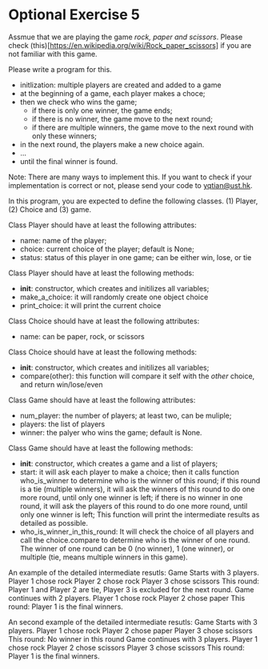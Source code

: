 # Optional Exercise 5

Assmue that we are playing the game *rock, paper and scissors*. 
Please check (this)[https://en.wikipedia.org/wiki/Rock_paper_scissors] if you are not familiar with this game.

Please write a program for this. 

- initlization: multiple players are created and added to a game
- at the beginning of a game, each player makes a choce;
- then we check who wins the game;
	- if there is only one winner, the game ends;
	- if there is no winner, the game move to the next round;
	- if there are multiple winners, the game move to the next round with only these winners;
- in the next round, the players make a new choice again.
- ...
- until the final winner is found.


Note: There are many ways to implement this. If you want to check if your implementation is correct or not, please send your code to yqtian@ust.hk.


In this program, you are expected to define the following classes.
(1) Player, (2) Choice and (3) game.


Class Player should have at least the following attributes:
- name: name of the player;
- choice: current choice of the player; default is None;
- status: status of this player in one game; can be either win, lose, or tie

Class Player should have at least the following methods: 
- __init__: constructor, which creates and initilizes all variables;
- make_a_choice: it will randomly create one object choice
- print_choice: it will print the current choice


Class Choice should have at least the following attributes:
- name: can be paper, rock, or scissors

Class Choice should have at least the following methods: 
- __init__: constructor, which creates and initilizes all variables;
- compare(other): this function will compare it self with the *other* choice, and return win/lose/even 

Class Game should have at least the following attributes:
- num_player: the number of players; at least two, can be muliple;
- players: the list of players
- winner: the palyer who wins the game; default is None.

Class Game should have at least the following methods: 
- __init__: constructor, which creates a game and a list of players;
- start: it will ask each player to make a choice; then it calls function who_is_winner to determine who is the winner of this round;
if this round is a tie (multiple winners), it will ask the winners of this round to do one more round, until only one winner is left;
if there is no winner in one round, it will ask the players of this round to do one more round, until only one winner is left;
This function will print the intermediate results as detailed as possible.
- who_is_winner_in_this_round: It will check the choice of all players and call the choice.compare to determine who is the winner of one round.
The winner of one round can be 0 (no winner), 1 (one winner), or multiple (tie, means multiple winners in this game).



An example of the detailed intermediate resutls:
Game Starts with 3 players.
Player 1 chose rock
Player 2 chose rock
Player 3 chose scissors
This round: 
Player 1 and Player 2 are tie, Player 3 is excluded for the next round. 
Game continues with 2 players.
Player 1 chose rock
Player 2 chose paper
This round: 
Player 1 is the final winners. 

An second example of the detailed intermediate resutls:
Game Starts with 3 players.
Player 1 chose rock
Player 2 chose paper
Player 3 chose scissors
This round: No winner in this round
Game continues with 3 players.
Player 1 chose rock
Player 2 chose scissors
Player 3 chose scissors
This round: Player 1 is the final winners. 
